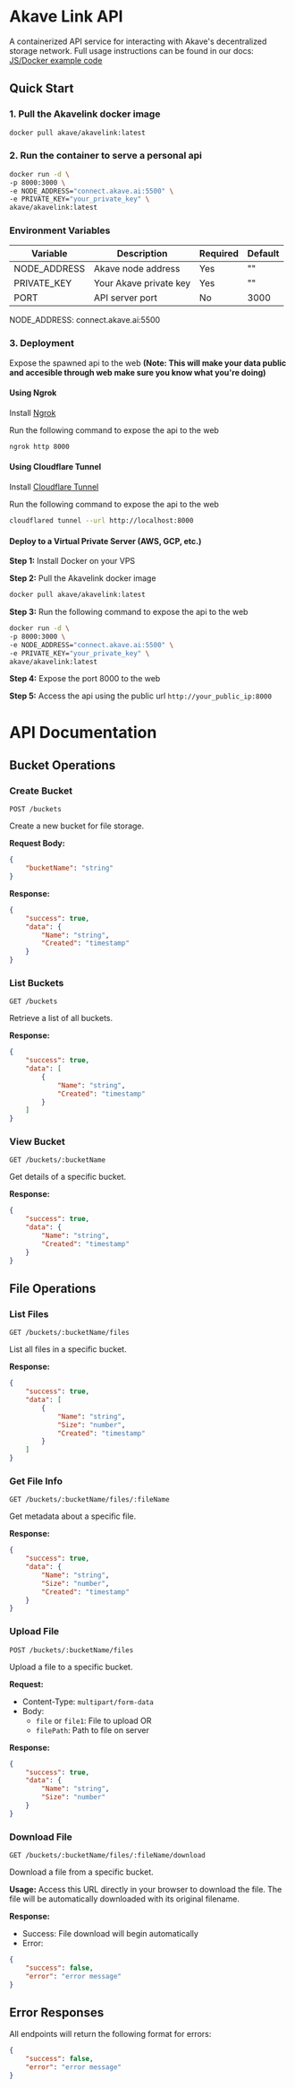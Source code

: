 # Akave Link API

A containerized API service for interacting with Akave's decentralized storage network. Full usage instructions can be found in our docs: [JS/Docker example code](https://docs.akave.ai/js-docker-example-code)

## Quick Start

### 1. Pull the Akavelink docker image
```bash 
docker pull akave/akavelink:latest
```

### 2. Run the container to serve a personal api
```bash
docker run -d \
-p 8000:3000 \
-e NODE_ADDRESS="connect.akave.ai:5500" \
-e PRIVATE_KEY="your_private_key" \
akave/akavelink:latest
```

### Environment Variables

| Variable | Description | Required | Default |
|----------|-------------|----------|---------|
| NODE_ADDRESS | Akave node address | Yes | "" |
| PRIVATE_KEY | Your Akave private key | Yes | "" |
| PORT | API server port | No | 3000 |

NODE_ADDRESS: connect.akave.ai:5500


### 3. Deployment

Expose the spawned api to the web **(Note: This will make your data public and accesible through web make sure you know what you're doing)**

#### Using Ngrok

Install [Ngrok](https://download.ngrok.com/)

Run the following command to expose the api to the web
```bash
ngrok http 8000
```

#### Using Cloudflare Tunnel

Install [Cloudflare Tunnel](https://developers.cloudflare.com/cloudflare-one/connections/connect-apps/install-and-setup/tunnel-guide/)

Run the following command to expose the api to the web
```bash
cloudflared tunnel --url http://localhost:8000
```

#### Deploy to a Virtual Private Server (AWS, GCP, etc.)

**Step 1:** Install Docker on your VPS

**Step 2:** Pull the Akavelink docker image
```bash
docker pull akave/akavelink:latest
```

**Step 3:** Run the following command to expose the api to the web
```bash
docker run -d \
-p 8000:3000 \
-e NODE_ADDRESS="connect.akave.ai:5500" \
-e PRIVATE_KEY="your_private_key" \
akave/akavelink:latest
```

**Step 4:** Expose the port 8000 to the web

**Step 5:** Access the api using the public url `http://your_public_ip:8000`


# API Documentation

## Bucket Operations

### Create Bucket
`POST /buckets`

Create a new bucket for file storage.

**Request Body:**
```json
{
    "bucketName": "string"
}
```

**Response:**
```json
{
    "success": true,
    "data": {
        "Name": "string",
        "Created": "timestamp"
    }
}
```

### List Buckets
`GET /buckets`

Retrieve a list of all buckets.

**Response:**
```json
{
    "success": true,
    "data": [
        {
            "Name": "string",
            "Created": "timestamp"
        }
    ]
}
```

### View Bucket
`GET /buckets/:bucketName`

Get details of a specific bucket.

**Response:**
```json
{
    "success": true,
    "data": {
        "Name": "string",
        "Created": "timestamp"
    }
}
```

## File Operations

### List Files
`GET /buckets/:bucketName/files`

List all files in a specific bucket.

**Response:**
```json
{
    "success": true,
    "data": [
        {
            "Name": "string",
            "Size": "number",
            "Created": "timestamp"
        }
    ]
}
```

### Get File Info
`GET /buckets/:bucketName/files/:fileName`

Get metadata about a specific file.

**Response:**
```json
{
    "success": true,
    "data": {
        "Name": "string",
        "Size": "number",
        "Created": "timestamp"
    }
}
```

### Upload File
`POST /buckets/:bucketName/files`

Upload a file to a specific bucket.

**Request:**
- Content-Type: `multipart/form-data`
- Body:
  - `file` or `file1`: File to upload
  OR
  - `filePath`: Path to file on server

**Response:**
```json
{
    "success": true,
    "data": {
        "Name": "string",
        "Size": "number"
    }
}
```

### Download File
`GET /buckets/:bucketName/files/:fileName/download`

Download a file from a specific bucket.

**Usage:**
Access this URL directly in your browser to download the file. The file will be automatically downloaded with its original filename.

**Response:**
- Success: File download will begin automatically
- Error:
```json
{
    "success": false,
    "error": "error message"
}
```

## Error Responses
All endpoints will return the following format for errors:
```json
{
    "success": false,
    "error": "error message"
}
```

